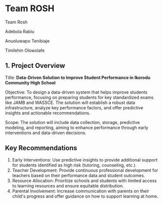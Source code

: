 # Team ROSH

Team Rosh

Adebola Rabiu

Anuoluwapo Tenibiaje

Timilehin Olowolafe



## 1. Project Overview
Title:
**Data-Driven Solution to Improve Student Performance in Ikorodu Community High School**


Objective:
To design a data-driven system that helps improve students performance, focusing on preparing students for key standardized exams like JAMB and WASSCE. The solution will establish a robust data infrastructure, analyze key performance factors, and offer predictive insights and actionable recommendations.

Scope:
The solution will include data collection, storage, predictive modeling, and reporting, aiming to enhance performance through early interventions and data-driven decisions.






## Key Recommendations
1. Early Interventions:
Use predictive insights to provide additional support for students identified as high
risk (tutoring, counseling, etc.).
2. Teacher Development:
Provide continuous professional development for teachers based on their
performance data and student outcomes.
3. Resource Allocation:
Prioritize schools and students with limited access to learning resources and ensure
equitable distribution.
4. Parental Involvement:
Increase communication with parents on their child's progress and offer guidance
on how to support learning at home.
